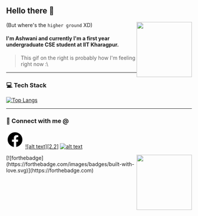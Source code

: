 ## Hello there 👋
(But where's the `higher ground` XD)
<img align="right" height = "150" width = "150" src="https://media.giphy.com/media/3oEjHYdoXUnkbUN8QM/giphy.gif">
#### I'm Ashwani and currently I'm a first year undergraduate CSE student at IIT Kharagpur.

> This gif on the right is probably how I'm feeling right now :\

---
### 💻 Tech Stack
[![Top Langs](https://github-readme-stats.vercel.app/api/top-langs/?username=sneaky-potato&layout=compact)](https://github.com/anuraghazra/github-readme-stats)

---
### 🤝 Connect with me @
[![alt text][1.1]][1]
[![alt text][2.2]][2]
[![alt text][3.1]][3]

[1.1]: ./svg/facebook.svg (facebook)
[2.1]: ./svg/linkedin.svg (linkedin)
[3.1]: ./svg/email.svg (email)

[1]: hhttps://www.facebook.com/ashwani.kamal.3979
[2]: https://www.linkedin.com/in/ashwani-kumar-kamal-774460212/
[3]: mailto:rajivkamal.im421@gmail.com

<img align = "right" height = "150" width = "150" src="https://media.giphy.com/media/LwHaQCGZMdD9Ghalrl/giphy.gif">   
[![forthebadge](https://forthebadge.com/images/badges/built-with-love.svg)](https://forthebadge.com)
